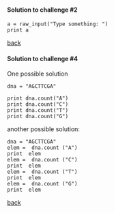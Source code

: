 #### Solution to challenge #2

```
a = raw_input("Type something: ")
print a
```
<a href="https://github.com/Pfern/BPBR16-Bioinformatics-using-Python-for-Biomedical-Researchers/blob/master/day2/1-PythonPrograms/PythonPrograms.md#challenge-2">back<a/>



#### Solution to challenge #4
One possible solution
```
dna = "AGCTTCGA"

print dna.count("A")
print dna.count("C")
print dna.count("T")
print dna.count("G")
```
another possible solution:
```
dna = "AGCTTCGA"
elem =  dna.count ("A")
print  elem
elem =  dna.count ("C")
print  elem
elem =  dna.count ("T")
print  elem
elem =  dna.count ("G")
print  elem
```
<a href="https://github.com/Pfern/BPBR16-Bioinformatics-using-Python-for-Biomedical-Researchers/blob/master/day2/1-PythonPrograms/PythonPrograms.md#challenge-4">back<a/>
